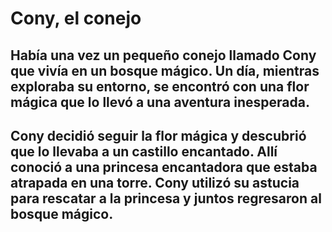 # Cony, el conejo

## Había una vez un pequeño conejo llamado Cony que vivía en un bosque mágico. Un día, mientras exploraba su entorno, se encontró con una flor mágica que lo llevó a una aventura inesperada.

## Cony decidió seguir la flor mágica y descubrió que lo llevaba a un castillo encantado. Allí conoció a una princesa encantadora que estaba atrapada en una torre. Cony utilizó su astucia para rescatar a la princesa y juntos regresaron al bosque mágico.